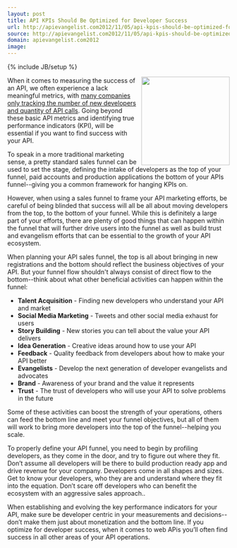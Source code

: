 ```yaml
---
layout: post
title: API KPIs Should Be Optimized for Developer Success
url: http://apievangelist.com2012/11/05/api-kpis-should-be-optimized-for-developers/
source: http://apievangelist.com2012/11/05/api-kpis-should-be-optimized-for-developers/
domain: apievangelist.com2012
image: 
---
```

{% include JB/setup %}<p>
     <img src="https://s3.amazonaws.com/kinlane-productions/funnel.jpeg"  width="200" align="right" />
</p>
<p>
     When it comes to measuring the success of an API, we often experience a lack meaningful metrics, with <a title="many companies only tracking the number of new developers and quantity of API calls" href="http://apievangelist.com/2012/05/15/developing-more-meaningful-api-metrics/">many companies only tracking the number of new developers and quantity of API calls</a>. Going beyond these basic API metrics and identifying true performance indicators (KPI), will be essential if you want to find success with your API.
</p>
<p>
     To speak in a more traditional marketing sense, a pretty standard sales funnel can be used to set the stage, defining the intake of developers as the top of your funnel, paid accounts and production applications the bottom of your APIs funnel--giving you a common framework for hanging KPIs on.  
</p>
<p>
     However, when using a sales funnel to frame your API marketing efforts, be careful of being blinded that success will all be all about moving developers from the top, to the bottom of your funnel. While this is definitely a large part of your efforts, there are plenty of good things that can happen within the funnel that will further drive users into the funnel as well as build trust and evangelism efforts that can be essential to the growth of your API ecosystem.
</p>
<p>
     When planning your API sales funnel, the top is all about bringing in new registrations and the bottom should reflect the business objectives of your API. But your funnel flow shouldn't always consist of direct flow to the bottom--think about what other beneficial activities can happen within the funnel:
</p>
<ul>
     <li>
          <strong>Talent Acquisition</strong> - Finding new developers who understand your API and market
     </li>
     <li>
          <strong>Social Media Marketing</strong> - Tweets and other social media exhaust for users
     </li>
     <li>
          <strong>Story Building</strong> - New stories you can tell about the value your API delivers
     </li>
     <li>
          <strong>Idea Generation</strong> - Creative ideas around how to use your API
     </li>
     <li>
          <strong>Feedback</strong> - Quality feedback from developers about how to make your API better
     </li>
     <li>
          <strong>Evangelists</strong> - Develop the next generation of developer evangelists and advocates
     </li>
     <li>
          <strong>Brand</strong> - Awareness of your brand and the value it represents
     </li>
     <li>
          <strong>Trust</strong> - The trust of developers who will use your API to solve problems in the future
     </li>
</ul>
<p>
     Some of these activities can boost the strength of your operations, others can feed the bottom line and meet your funnel objectives, but all of them will work to bring more developers into the top of the funnel--helping you scale.
</p>
<p>
     To properly define your API funnel, you need to begin by profiling developers, as they come in the door, and try to figure out where they fit. Don’t assume all developers will be there to build production ready app and drive revenue for your company. Developers come in all shapes and sizes. Get to know your developers, who they are and understand where they fit into the equation. Don’t scare off developers who can benefit the ecosystem with an aggressive sales approach..
</p>
<p>
     When establishing and evolving the key performance indicators for your API, make sure be developer centric in your measurements and decisions--don’t make them just about monetization and the bottom line. If you optimize for developer success, when it comes to web APis you’ll often find success in all other areas of your API operations.
</p>
